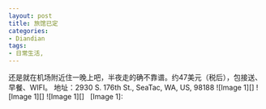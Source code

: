 ```yaml
---
layout: post
title: 旅馆已定
categories:
- Diandian
tags:
- 日常生活, 
---
```

还是就在机场附近住一晚上吧，半夜走的确不靠谱。约47美元（税后），包接送、早餐、WIFI。 地址：2930 S. 176th St., SeaTac, WA, US, 98188 !\[Image 1\]\[\] !\[Image 1\]\[\] !\[Image 1\]\[\]   \[Image 1\]:
